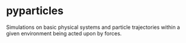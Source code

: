# pyparticles
Simulations on basic physical systems and particle trajectories within a given environment being acted upon by forces.
